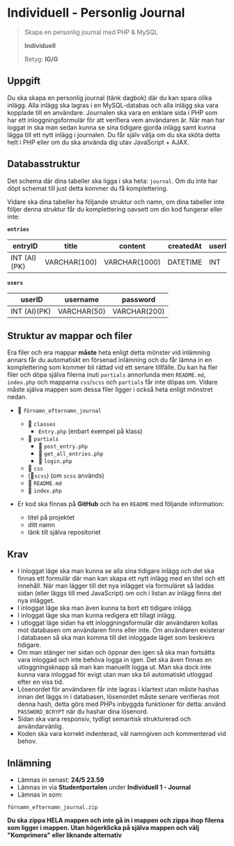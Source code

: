 # Individuell - Personlig Journal
> Skapa en personlig journal med PHP & MySQL
> 
> **Individuell**
> 
> Betyg: **IG/G**

## Uppgift

Du ska skapa en personlig journal (tänk dagbok) där du kan spara olika inlägg. Alla inlägg ska lagras i en MySQL-databas och alla inlägg ska vara kopplade till en användare. Journalen ska vara en enklare sida i PHP som har ett inloggningsformulär för att verifiera vem användaren är. När man har loggat in ska man sedan kunna se sina tidigare gjorda inlägg samt kunna lägga till ett nytt inlägg i journalen. Du får själv välja om du ska sköta detta helt i PHP eller om du ska använda dig utav JavaScript + AJAX.

## Databasstruktur

Det schema där dina tabeller ska ligga i ska heta: `journal`. Om du inte har döpt schemat till just detta kommer du få komplettering.

Vidare ska dina tabeller ha följande struktur och namn, om dina tabeller inte följer denna struktur får du komplettering oavsett om din kod fungerar eller inte:

**`entries`**

| entryID      | title        | content       | createdAt |  userID       |
| -------------| -------------| --------------| ----------|---------------|
| INT (AI)(PK) | VARCHAR(100) | VARCHAR(1000) | DATETIME  | INT           |

**`users`**

| userID       | username     | password     |
| -------------| -------------| -------------|
| INT (AI)(PK) | VARCHAR(50)  | VARCHAR(200) |

## Struktur av mappar och filer

Era filer och era mappar **måste** heta enligt detta mönster vid inlämning annars får du automatiskt en försenad inlämning och du får lämna in en komplettering som kommer bli rättad vid ett senare tillfälle. Du kan ha fler filer och döpa själva filerna inuti `partials` annorlunda men `README.md`, `index.php` och mapparna `css`/`scss` och `partials` får inte döpas om. Vidare måste själva mappen som dessa filer ligger i också heta enligt mönstret nedan.

* 📁 `förnamn_efternamn_journal`
    * 📁 `classes`
        * `Entry.php` (enbart exempel på klass) 
    * 📁 `partials`
        * 📄 `post_entry.php` 
        * 📄 `get_all_entries.php` 
        * 📄 `login.php`
    * 📁 `css`
    * (📁`scss`) (om `scss` används)
    * 📄 `README.md`
    * 📄 `index.php`

* Er kod ska finnas på __GitHub__ och ha en `README` med följande information:
    - titel på projektet 
    - ditt namn
    - länk till själva repositoriet

## Krav

* I inloggat läge ska man kunna se alla sina tidigare inlägg och det ska finnas ett formulär där man kan skapa ett nytt inlägg med en titel och ett innehåll. När man lägger till det nya inlägget via formuläret så laddas sidan (eller läggs till med JavaScript) om och i listan av inlägg finns det nya inlägget.
* I inloggat läge ska man även kunna ta bort ett tidigare inlägg.
* I inloggat läge ska man kunna redigera ett tillagt inlägg.
* I utloggat läge sidan ha ett inloggningsformulär där användaren kollas mot databasen om användaren finns eller inte. Om användaren existerar i databasen så ska man komma till det inloggade läget som beskrevs tidigare.
* Om man stänger ner sidan och öppnar den igen så ska man fortsätta vara inloggad och inte behöva logga in igen. Det ska även finnas en utloggningsknapp så man kan manuellt logga ut. Man ska dock inte kunna vara inloggad för evigt utan man ska bli automatiskt utloggad efter en viss tid.
* Lösenordet för användaren får inte lagras i klartext utan måste hashas innan det läggs in i databasen, lösenordet måste senare verifieras mot denna hash, detta görs med PHPs inbyggda funktioner för detta: använd `PASSWORD_BCRYPT` när du hashar dina lösenord.
* Sidan ska vara responsiv, tydligt semantisk strukturerad och användarvänlig.
* Koden ska vara korrekt indenterad, väl namngiven och kommenterad vid behov.

## Inlämning

* Lämnas in senast: **24/5 23.59**
* Lämnas in via **Studentportalen** under **Individuell 1 - Journal**
* Lämnas in som:
```
förnamn_efternamn_journal.zip
```

**Du ska zippa HELA mappen och inte gå in i mappen och zippa ihop filerna som ligger i mappen. Utan högerklicka på själva mappen och välj "Komprimera" eller liknande alternativ**